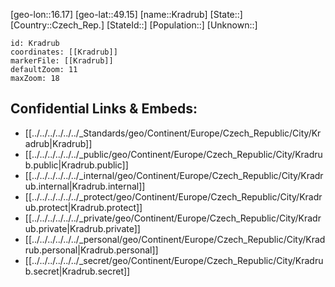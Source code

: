 ﻿---
location: [49.15,16.17]
mapzoom: [7,12] 
mapmarker: city 
type: City
tags:
- geo/City


SpocWebEntityId: 31606
isDeleted: false
confidential: public

---
[geo-lon::16.17]
[geo-lat::49.15]
[name::Kradrub]
[State::]
[Country::Czech_Rep.]
[StateId::]
[Population::]
[Unknown::]


```leaflet
id: Kradrub
coordinates: [[Kradrub]]
markerFile: [[Kradrub]]
defaultZoom: 11 
maxZoom: 18
```


## Confidential Links & Embeds: 
- [[../../../../../../_Standards/geo/Continent/Europe/Czech_Republic/City/Kradrub|Kradrub]] 
- [[../../../../../../_public/geo/Continent/Europe/Czech_Republic/City/Kradrub.public|Kradrub.public]] 
- [[../../../../../../_internal/geo/Continent/Europe/Czech_Republic/City/Kradrub.internal|Kradrub.internal]] 
- [[../../../../../../_protect/geo/Continent/Europe/Czech_Republic/City/Kradrub.protect|Kradrub.protect]] 
- [[../../../../../../_private/geo/Continent/Europe/Czech_Republic/City/Kradrub.private|Kradrub.private]] 
- [[../../../../../../_personal/geo/Continent/Europe/Czech_Republic/City/Kradrub.personal|Kradrub.personal]] 
- [[../../../../../../_secret/geo/Continent/Europe/Czech_Republic/City/Kradrub.secret|Kradrub.secret]] 
